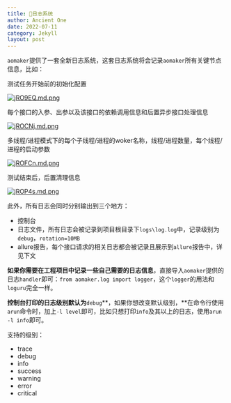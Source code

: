 ```yaml
---
title: 📘日志系统
author: Ancient One
date: 2022-07-11
category: Jekyll
layout: post
---
```


`aomaker`提供了一套全新日志系统，这套日志系统将会记录`aomaker`所有关键节点信息，比如：

测试任务开始前的初始化配置

[![jRO9EQ.md.png](https://s1.ax1x.com/2022/07/13/jRO9EQ.md.png)](https://imgtu.com/i/jRO9EQ)

每个接口的入参、出参以及该接口的依赖调用信息和后置异步接口处理信息

[![jROCNj.md.png](https://s1.ax1x.com/2022/07/13/jROCNj.md.png)](https://imgtu.com/i/jROCNj)

多线程/进程模式下的每个子线程/进程的woker名称，线程/进程数量，每个线程/进程的启动参数

[![jROFCn.md.png](https://s1.ax1x.com/2022/07/13/jROFCn.md.png)](https://imgtu.com/i/jROFCn)

测试结束后，后置清理信息

[![jROP4s.md.png](https://s1.ax1x.com/2022/07/13/jROP4s.md.png)](https://imgtu.com/i/jROP4s)

此外，所有日志会同时分别输出到三个地方：

- 控制台
- 日志文件，所有日志会被记录到项目根目录下`logs\log.log`中，记录级别为`debug`，`rotation=10MB`
- allure报告，每个接口请求的相关日志都会被记录且展示到`allure`报告中，详见下文

**如果你需要在工程项目中记录一些自己需要的日志信息**，直接导入`aomaker`提供的日志`handler`即可：`from aomaker.log import logger`，这个`logger`的用法和`loguru`完全一样。

**控制台打印的日志级别默认为**`debug`**，如果你想改变默认级别，**在命令行使用`arun`命令时，加上`-l level`即可，比如只想打印`info`及其以上的日志，使用`arun -l info`即可。

支持的级别：

- trace
- debug
- info
- success
- warning
- error
- critical
